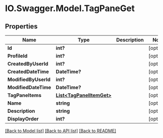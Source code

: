 # IO.Swagger.Model.TagPaneGet
## Properties

Name | Type | Description | Notes
------------ | ------------- | ------------- | -------------
**Id** | **int?** |  | [optional] 
**ProfileId** | **int?** |  | [optional] 
**CreatedByUserId** | **int?** |  | [optional] 
**CreatedDateTime** | **DateTime?** |  | [optional] 
**ModifiedByUserId** | **int?** |  | [optional] 
**ModifiedDateTime** | **DateTime?** |  | [optional] 
**TagPaneItems** | [**List&lt;TagPanelItemGet&gt;**](TagPanelItemGet.md) |  | [optional] 
**Name** | **string** |  | [optional] 
**Description** | **string** |  | [optional] 
**DisplayOrder** | **int?** |  | [optional] 

[[Back to Model list]](../README.md#documentation-for-models) [[Back to API list]](../README.md#documentation-for-api-endpoints) [[Back to README]](../README.md)

